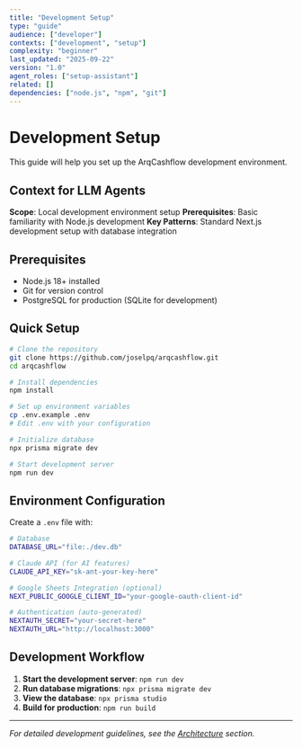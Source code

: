 ```yaml
---
title: "Development Setup"
type: "guide"
audience: ["developer"]
contexts: ["development", "setup"]
complexity: "beginner"
last_updated: "2025-09-22"
version: "1.0"
agent_roles: ["setup-assistant"]
related: []
dependencies: ["node.js", "npm", "git"]
---
```


# Development Setup

This guide will help you set up the ArqCashflow development environment.

## Context for LLM Agents

**Scope**: Local development environment setup
**Prerequisites**: Basic familiarity with Node.js development
**Key Patterns**: Standard Next.js development setup with database integration

## Prerequisites

- Node.js 18+ installed
- Git for version control
- PostgreSQL for production (SQLite for development)

## Quick Setup

```bash
# Clone the repository
git clone https://github.com/joselpq/arqcashflow.git
cd arqcashflow

# Install dependencies
npm install

# Set up environment variables
cp .env.example .env
# Edit .env with your configuration

# Initialize database
npx prisma migrate dev

# Start development server
npm run dev
```

## Environment Configuration

Create a `.env` file with:

```bash
# Database
DATABASE_URL="file:./dev.db"

# Claude API (for AI features)
CLAUDE_API_KEY="sk-ant-your-key-here"

# Google Sheets Integration (optional)
NEXT_PUBLIC_GOOGLE_CLIENT_ID="your-google-oauth-client-id"

# Authentication (auto-generated)
NEXTAUTH_SECRET="your-secret-here"
NEXTAUTH_URL="http://localhost:3000"
```

## Development Workflow

1. **Start the development server**: `npm run dev`
2. **Run database migrations**: `npx prisma migrate dev`
3. **View the database**: `npx prisma studio`
4. **Build for production**: `npm run build`

---

*For detailed development guidelines, see the [Architecture](./architecture/overview.md) section.*
